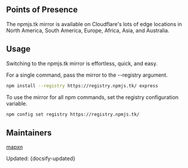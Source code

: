 ## Points of Presence


The npmjs.tk mirror is available on Cloudflare's lots of edge locations in North America, South America, Europe, Africa, Asia, and Australia.

## Usage
Switching to the npmjs.tk mirror is effortless, quick, and easy.

For a single command, pass the mirror to the --registry argument.

```bash
npm install --registry https://registry.npmjs.tk/ express
```

To use the mirror for all npm commands, set the registry configuration variable.

```bash
npm config set registry https://registry.npmjs.tk/
```

## Maintainers
[mapxn](https://mapxn.ml)

Updated: {docsify-updated}